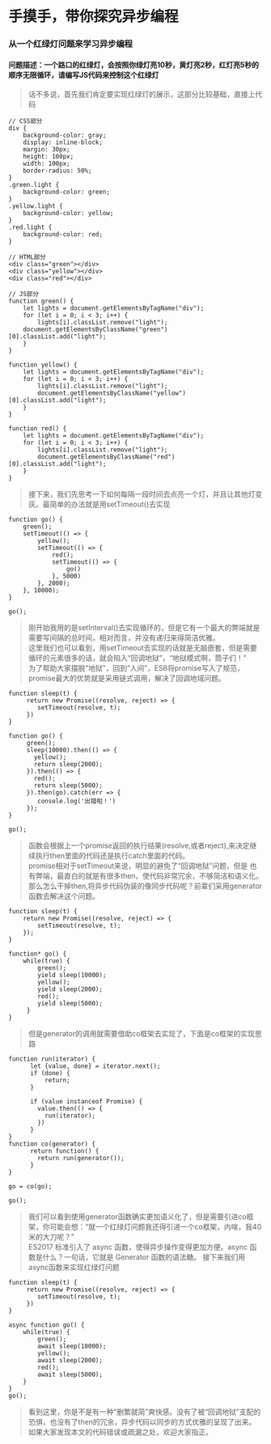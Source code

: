 # 手摸手，带你探究异步编程

### 从一个红绿灯问题来学习异步编程

#### 问题描述：一个路口的红绿灯，会按照你绿灯亮10秒，黄灯亮2秒，红灯亮5秒的顺序无限循环，请编写JS代码来控制这个红绿灯

> 话不多说，首先我们肯定要实现红绿灯的展示，这部分比较基础，直接上代码

```
// CSS部分
div {
	background-color: gray;
	display: inline-block;
	margin: 30px;
	height: 100px;
	width: 100px;
	border-radius: 50%;
}
.green.light {
	background-color: green;
}
.yellow.light {
	background-color: yellow;
}
.red.light {
	background-color: red;
}

// HTML部分
<div class="green"></div>
<div class="yellow"></div>
<div class="red"></div>

// JS部分
function green() {
	let lights = document.getElementsByTagName("div");
	for (let i = 0; i < 3; i++) {
		lights[i].classList.remove("light");
	document.getElementsByClassName("green")[0].classList.add("light");
	}
}

function yellow() {
	let lights = document.getElementsByTagName("div");
	for (let i = 0; i < 3; i++) {
		lights[i].classList.remove("light");
		document.getElementsByClassName("yellow")[0].classList.add("light");
	}
}

function red() {
	let lights = document.getElementsByTagName("div");
	for (let i = 0; i < 3; i++) {
		lights[i].classList.remove("light");
		document.getElementsByClassName("red")[0].classList.add("light");
	}
}

```

> 接下来，我们先思考一下如何每隔一段时间去点亮一个灯，并且让其他灯变灰。最简单的办法就是用setTimeout()去实现

```
function go() {
	green();
	setTimeout(() => {
		yellow();
		setTimeout(() => {
			red();
			setTimeout(() => {
				go()
			}, 5000)
		}, 2000);
	}, 10000);
}

go();
```
> 刚开始我用的是setInterval()去实现循环的，但是它有一个最大的弊端就是需要写间隔的总时间，相对而言，并没有递归来得简洁优雅。  
> 这里我们也可以看到，用setTimeout去实现的话就是无脑嵌套，但是需要循环的元素很多的话，就会陷入“回调地狱”，“地狱模式啊，筒子们！”  
> 为了帮助大家摆脱“地狱”，回到“人间”，ES6将promise写入了规范，promise最大的优势就是采用链式调用，解决了回调地域问题。

```
function sleep(t) {
     return new Promise((resolve, reject) => {
        setTimeout(resolve, t);
     })
}

function go() {
     green();
     sleep(10000).then(() => {
       yellow();
       return sleep(2000);
     }).then(() => {
       red();
       return sleep(5000);
     }).then(go).catch(err => {
		console.log('出错啦！')
	 });
}

go();
```

> 函数会根据上一个promise返回的执行结果(resolve,或者reject),来决定继续执行then里面的代码还是执行catch里面的代码。  
> promise相对于setTimeout来说，明显的避免了“回调地狱”问题，但是
也有弊端，最直白的就是有很多then，使代码非常冗余，不够简洁和语义化。
> 那么怎么干掉then,将异步代码伪装的像同步代码呢？前辈们采用generator函数去解决这个问题。

```
function sleep(t) {
	return new Promise((resolve, reject) => {
		setTimeout(resolve, t);
    });
}

function* go() {
	while(true) {
		green();
        yield sleep(10000);
        yellow();
        yield sleep(2000);
        red();
        yield sleep(5000);
     }
}
```
> 但是generator的调用就需要借助co框架去实现了，下面是co框架的实现思路

```
function run(iterator) {
      let {value, done} = iterator.next();
      if (done) {
          return;
      }

      if (value instanceof Promise) {
        value.then(() => {
          run(iterator);
        })
      }
}
function co(generator) {
      return function() {
        return run(generator());
      }
}

go = co(go);
		
go();
```
> 我们可以看到使用generator函数确实更加语义化了，但是需要引进co框架，你可能会想：“就一个红绿灯问题我还得引进一个co框架，内啥，我40米的大刀呢？”  
> ES2017 标准引入了 async 函数，使得异步操作变得更加方便。async 函数是什么？一句话，它就是 Generator 函数的语法糖。
> 接下来我们用async函数来实现红绿灯问题

```
function sleep(t) {
     return new Promise((resolve, reject) => {
        setTimeout(resolve, t);
     })
}

async function go() {
	while(true) {
		green();
    	await sleep(10000);
    	yellow();
    	await sleep(2000);
    	red();
    	await sleep(5000);
    }
}
go();

```
> 看到这里，你是不是有一种“删繁就简”爽快感。没有了被“回调地狱”支配的恐惧，也没有了then的冗余，异步代码以同步的方式优雅的呈现了出来。  
> 如果大家发现本文的代码错误或疏漏之处，欢迎大家指正。



























